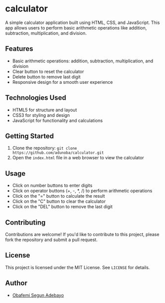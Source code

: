# calculator
A simple calculator application built using HTML, CSS, and JavaScript. This app allows users to perform basic arithmetic operations like addition, subtraction, multiplication, and division.

## Features
* Basic arithmetic operations: addition, subtraction, multiplication, and division
* Clear button to reset the calculator
* Delete button to remove last digit
* Responsive design for a smooth user experience

## Technologies Used
* HTML5 for structure and layout
* CSS3 for styling and design
* JavaScript for functionality and calculations

## Getting Started
1. Clone the repository: `git clone https://github.com/adunoba/calculator.git`
2. Open the `index.html` file in a web browser to view the calculator
## Usage
* Click on number buttons to enter digits
* Click on operator buttons (+, -, \*, /) to perform arithmetic operations
* Click on the "=" button to calculate the result
* Click on the "C" button to clear the calculator
* Click on the "DEL" button to remove the last digit

## Contributing
Contributions are welcome! If you'd like to contribute to this project, please fork the repository and submit a pull request.

## License
This project is licensed under the MIT License. See `LICENSE` for details.

## Author
* [Obafemi Segun Adebayo](https://github.com/adunoba)
